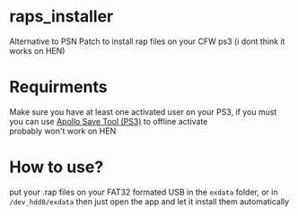 # raps_installer
Alternative to PSN Patch to install rap files on your CFW ps3 (i dont think it works on HEN)

# Requirments
Make sure you have at least one activated user on your PS3, if you must you can use [Apollo Save Tool (PS3)](https://github.com/bucanero/apollo-ps3) to offline activate<br>
probably won't work on HEN

# How to use?
put your .rap files on your FAT32 formated USB in the `exdata` folder, or in `/dev_hdd0/exdata` then just open the app and let it install them automatically
